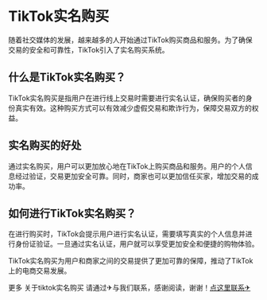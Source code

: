 # TikTok实名购买

随着社交媒体的发展，越来越多的人开始通过TikTok购买商品和服务。为了确保交易的安全和可靠性，TikTok引入了实名购买系统。

## 什么是TikTok实名购买？

TikTok实名购买是指用户在进行线上交易时需要进行实名认证，确保购买者的身份真实有效。这种购买方式可以有效减少虚假交易和欺诈行为，保障交易双方的权益。

## 实名购买的好处

通过实名购买，用户可以更加放心地在TikTok上购买商品和服务。用户的个人信息经过验证，交易更加安全可靠。同时，商家也可以更加信任买家，增加交易的成功率。

## 如何进行TikTok实名购买？

在进行购买时，TikTok会提示用户进行实名认证，需要填写真实的个人信息并进行身份证验证。一旦通过实名认证，用户就可以享受更加安全和便捷的购物体验。

TikTok实名购买为用户和商家之间的交易提供了更加可靠的保障，推动了TikTok上的电商交易发展。

更多 关于tiktok实名购买 请通过✈与我们联系，感谢阅读，谢谢！[点这里联系✈](https://lm.k02.cc)